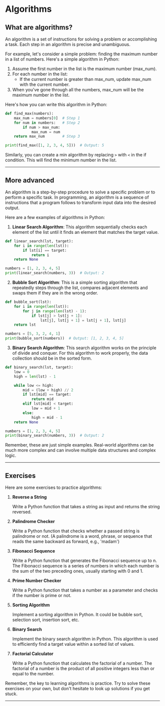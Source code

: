 # Algorithms

## What are algorithms?


An algorithm is a set of instructions for solving a problem or accomplishing a task. Each step in an algorithm is precise and unambiguous.

For example, let's consider a simple problem: finding the maximum number in a list of numbers. Here's a simple algorithm in Python:

1. Assume the first number in the list is the maximum number (max_num).
2. For each number in the list:
   - If the current number is greater than max_num, update max_num with the current number.
3. When you've gone through all the numbers, max_num will be the maximum number in the list.

Here's how you can write this algorithm in Python:

```python
def find_max(numbers):
    max_num = numbers[0]  # Step 1
    for num in numbers:   # Step 2
        if num > max_num:
            max_num = num
    return max_num        # Step 3

print(find_max([1, 2, 3, 4, 5]))  # Output: 5
```

Similarly, you can create a min algorithm by replacing `>` with `<` in the if condition. This will find the minimum number in the list.

----

## More advanced

An algorithm is a step-by-step procedure to solve a specific problem or to perform a specific task. In programming, an algorithm is a sequence of instructions that a program follows to transform input data into the desired output.

Here are a few examples of algorithms in Python:

1. **Linear Search Algorithm**: This algorithm sequentially checks each element of the list until it finds an element that matches the target value.

```python
def linear_search(lst, target):
    for i in range(len(lst)):
        if lst[i] == target:
            return i
    return None

numbers = [1, 2, 3, 4, 5]
print(linear_search(numbers, 3))  # Output: 2
```

2. **Bubble Sort Algorithm**: This is a simple sorting algorithm that repeatedly steps through the list, compares adjacent elements and swaps them if they are in the wrong order.

```python
def bubble_sort(lst):
    for i in range(len(lst)):
        for j in range(len(lst) - 1):
            if lst[j] > lst[j + 1]:
                lst[j], lst[j + 1] = lst[j + 1], lst[j]
    return lst

numbers = [5, 3, 2, 4, 1]
print(bubble_sort(numbers))  # Output: [1, 2, 3, 4, 5]
```

3. **Binary Search Algorithm**: This search algorithm works on the principle of divide and conquer. For this algorithm to work properly, the data collection should be in the sorted form.

```python
def binary_search(lst, target):
    low = 0
    high = len(lst) - 1

    while low <= high:
        mid = (low + high) // 2
        if lst[mid] == target:
            return mid
        elif lst[mid] < target:
            low = mid + 1
        else:
            high = mid - 1
    return None

numbers = [1, 2, 3, 4, 5]
print(binary_search(numbers, 3))  # Output: 2
```

Remember, these are just simple examples. Real-world algorithms can be much more complex and can involve multiple data structures and complex logic.

---

## Exercises

Here are some exercises to practice algorithms:

1. **Reverse a String**

   Write a Python function that takes a string as input and returns the string reversed.

2. **Palindrome Checker**

   Write a Python function that checks whether a passed string is palindrome or not. (A palindrome is a word, phrase, or sequence that reads the same backward as forward, e.g., 'madam')

3. **Fibonacci Sequence**

   Write a Python function that generates the Fibonacci sequence up to n. The Fibonacci sequence is a series of numbers in which each number is the sum of the two preceding ones, usually starting with 0 and 1.

4. **Prime Number Checker**

   Write a Python function that takes a number as a parameter and checks if the number is prime or not.

5. **Sorting Algorithm**

   Implement a sorting algorithm in Python. It could be bubble sort, selection sort, insertion sort, etc.

6. **Binary Search**

   Implement the binary search algorithm in Python. This algorithm is used to efficiently find a target value within a sorted list of values.

7. **Factorial Calculator**

   Write a Python function that calculates the factorial of a number. The factorial of a number is the product of all positive integers less than or equal to the number.

Remember, the key to learning algorithms is practice. Try to solve these exercises on your own, but don't hesitate to look up solutions if you get stuck.

---

